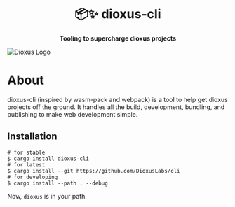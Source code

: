 <div align="center">
  <h1>📦✨  dioxus-cli </h1>
  <p>
    <strong>Tooling to supercharge dioxus projects</strong>
  </p>
</div>

![Dioxus Logo](https://dioxuslabs.com/guide/images/dioxuslogo_full.png)


# About

dioxus-cli (inspired by wasm-pack and webpack) is a tool to help get dioxus projects off the ground. It handles all the build, development, bundling, and publishing to make web development simple.


## Installation

```shell
# for stable
$ cargo install dioxus-cli
# for latest
$ cargo install --git https://github.com/DioxusLabs/cli
# for developing
$ cargo install --path . --debug
```

Now, `dioxus` is in your path.